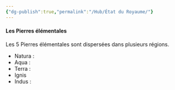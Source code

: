 ```yaml
---
{"dg-publish":true,"permalink":"/Hub/État du Royaume/"}
---
```




#### Les Pierres élémentales

 Les 5 Pierres élémentales sont dispersées dans plusieurs régions.

- Natura :
- Aqua :
- Terra : 
- Ignis
- Indus :



